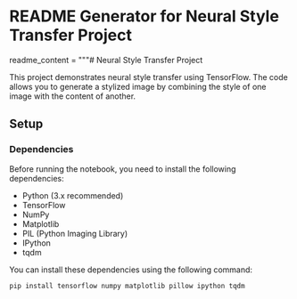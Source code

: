 # README Generator for Neural Style Transfer Project

readme_content = """# Neural Style Transfer Project

This project demonstrates neural style transfer using TensorFlow. The code allows you to generate a stylized image by combining the style of one image with the content of another.

## Setup

### Dependencies

Before running the notebook, you need to install the following dependencies:

- Python (3.x recommended)
- TensorFlow
- NumPy
- Matplotlib
- PIL (Python Imaging Library)
- IPython
- tqdm

You can install these dependencies using the following command:

```bash
pip install tensorflow numpy matplotlib pillow ipython tqdm

